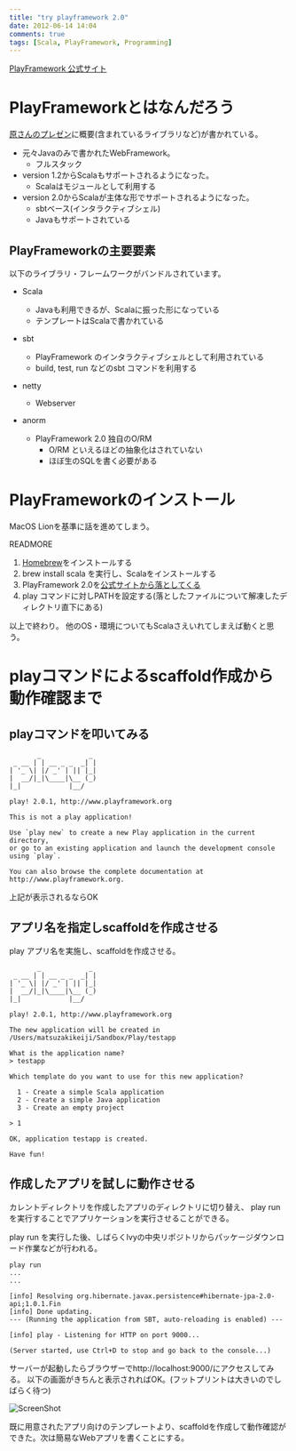 ```yaml
---
title: "try playframework 2.0"
date: 2012-06-14 14:04
comments: true
tags: [Scala, PlayFramework, Programming]
---
```


[PlayFramework 公式サイト](http://www.playframework.org/)

# PlayFrameworkとはなんだろう

[原さんのプレゼン](http://www.slideshare.net/karadweb/playframework-20-java-websocket-mvc-web)に概要(含まれているライブラリなど)が書かれている。

- 元々Javaのみで書かれたWebFramework。
   - フルスタック
- version 1.2からScalaもサポートされるようになった。
   - Scalaはモジュールとして利用する
- version 2.0からScalaが主体な形でサポートされるようになった。
   - sbtベース(インタラクティブシェル)
   - Javaもサポートされている

## PlayFrameworkの主要要素

以下のライブラリ・フレームワークがバンドルされています。

- Scala
   - Javaも利用できるが、Scalaに振った形になっている
   - テンプレートはScalaで書かれている

- sbt
   - PlayFramework のインタラクティブシェルとして利用されている
   - build, test, run などのsbt コマンドを利用する
- netty
   - Webserver
- anorm
   - PlayFramework 2.0 独自のO/RM
       - O/RM といえるほどの抽象化はされていない
       - ほぼ生のSQLを書く必要がある

# PlayFrameworkのインストール

MacOS Lionを基準に話を進めてしまう。

READMORE

1. [Homebrew](http://mxcl.github.com/homebrew/)をインストールする
2. brew install scala を実行し、Scalaをインストールする
3. PlayFramework 2.0を[公式サイトから落としてくる](http://download.playframework.org/releases/)
4. play コマンドに対しPATHを設定する(落としたファイルについて解凍したディレクトリ直下にある)

以上で終わり。
他のOS・環境についてもScalaさえいれてしまえば動くと思う。

# playコマンドによるscaffold作成から動作確認まで

## playコマンドを叩いてみる

```plain:playコマンド実行
       _            _ 
 _ __ | | __ _ _  _| |
| '_ \| |/ _' | || |_|
|  __/|_|\____|\__ (_)
|_|            |__/ 
             
play! 2.0.1, http://www.playframework.org

This is not a play application!

Use `play new` to create a new Play application in the current directory, 
or go to an existing application and launch the development console using `play`.

You can also browse the complete documentation at http://www.playframework.org.
```
上記が表示されるならOK 

## アプリ名を指定しscaffoldを作成させる

play アプリ名を実施し、scaffoldを作成させる。

```plain:scaffoldからのアプリ作成
       _            _ 
 _ __ | | __ _ _  _| |
| '_ \| |/ _' | || |_|
|  __/|_|\____|\__ (_)
|_|            |__/ 
             
play! 2.0.1, http://www.playframework.org

The new application will be created in /Users/matsuzakikeiji/Sandbox/Play/testapp

What is the application name? 
> testapp

Which template do you want to use for this new application? 

  1 - Create a simple Scala application
  2 - Create a simple Java application
  3 - Create an empty project

> 1

OK, application testapp is created.

Have fun!

```

## 作成したアプリを試しに動作させる

カレントディレクトリを作成したアプリのディレクトリに切り替え、
play run を実行することでアプリケーションを実行させることができる。

play run を実行した後、しばらくIvyの中央リポジトリからパッケージダウンロード作業などが行われる。

```plain:アプリケーション実行
play run
...
...

[info] Resolving org.hibernate.javax.persistence#hibernate-jpa-2.0-api;1.0.1.Fin                                                                                [info] Done updating.                                                        
--- (Running the application from SBT, auto-reloading is enabled) ---

[info] play - Listening for HTTP on port 9000...

(Server started, use Ctrl+D to stop and go back to the console...)
```

サーバーが起動したらブラウザーでhttp://localhost:9000/にアクセスしてみる。
以下の画面がきちんと表示されればOK。(フットプリントは大きいのでしばらく待つ)

![ScreenShot](http://futoase.github.com/assets/2012-06-14-sample/images/play_framework_screen_shot.png)

既に用意されたアプリ向けのテンプレートより、scaffoldを作成して動作確認ができた。次は簡易なWebアプリを書くことにする。
